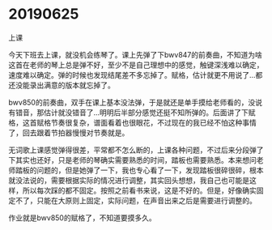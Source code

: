# 20190625

上课

今天下班去上课，就没机会练琴了。课上先弹了下bwv847的前奏曲，不知道为啥这首在老师的琴上总是弹不好，至少不是自己理想中的感觉，触键深浅难以确定，速度难以确定。弹的时候也发现结尾差不多忘掉了。赋格，估计就更不用说了...都还没能录出满意的版本就忘掉了。

bwv850的前奏曲，双手在课上基本没法弹，于是就还是单手摸给老师看的，没说有错音，那估计就没错音了...明明后半部分感觉还挺不知所弹的。后面讲了下赋格，这首赋格节奏很复杂，谱面看着也很眼花，不过现在的我已经不怕这种事情了，回去跟着节拍器慢慢对节奏就是。

无词歌上课感觉弹得很差，平常都不怎么断的，上课各种问题，不过后来分段弹了下其实也还好，只是老师的琴确实需要熟悉的时间，踏板也需要熟悉。本来想问老师踏板的问题的，但是她弹了一下，我也专心看了一下，发现踏板很碎很碎，根本就没法说的，需要根据实际的情况进行调整，其实回头想想，我自己也可能是这样，所以每次踩的都不固定。按照之前看书来说，这是不好的。但是，好像确实固定不了，只能在大原则上固定，实际问题，在声音出来之后是需要进行调整的。

作业就是bwv850的赋格了，不知道要摸多久。
